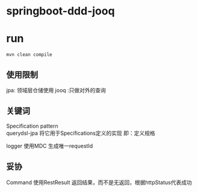 # springboot-ddd-jooq


# run 
```
mvn clean compile
```

## 使用限制
jpa: 领域层仓储使用
jooq :只做对外的查询


## 关键词
Specification pattern  
querydsl-jpa 将它用于Specifications定义的实现
即：定义规格

logger 使用MDC 生成唯一requestId

## 妥协
Command 使用RestResult 返回结果，而不是无返回，根据httpStatus代表成功